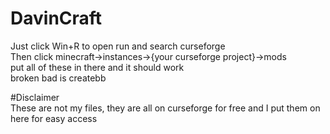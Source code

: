 # DavinCraft
Just click Win+R to open run and search curseforge   
Then click minecraft->instances->{your curseforge project}->mods   
put all of these in there and it should work   
broken bad is createbb   

#Disclaimer   
These are not my files, they are all on curseforge for free and I put them on here for easy access
